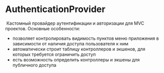 # AuthenticationProvider
 Кастомный провайдер аутентификации и авторизации для MVC проектов. Основные особенности: 
- позволяет контролировать видимость пунктов меню приложения в зависимости от наличия доступа пользователя к ним
- автоматически строит таблицу контроллеров и экшенов, для которых требуется ограничить доступ
- есть возможность определить контроллеры и экшены для публичного доступа
